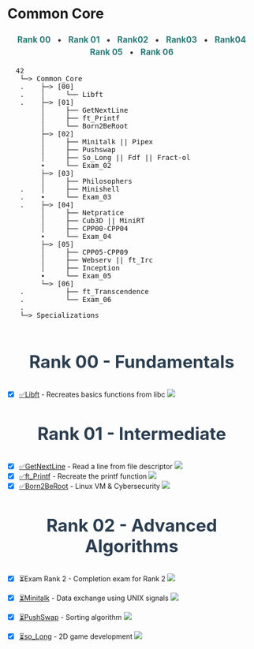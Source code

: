 # Common Core

<h3 align="center" style="font-weight: bold; font-size: 1.2em; line-height: 1.5em; color: #333;">
  <p>
    <a href="#rank00" style="color: #2b7a78; text-decoration: none; margin: 0 10px;"> Rank 00</a> • 
    <a href="#rank01" style="color: #2b7a78; text-decoration: none; margin: 0 10px;"> Rank 01</a> • 
    <a href="#rank02" style="color: #2b7a78; text-decoration: none; margin: 0 10px;"> Rank02</a> • 
    <a href="#rank03" style="color: #2b7a78; text-decoration: none; margin: 0 10px;"> Rank03</a> • 
    <a href="#rank04" style="color: #2b7a78; text-decoration: none; margin: 0 10px;"> Rank04</a>
    <a href="#rank05" style="color: #2b7a78; text-decoration: none; margin: 0 10px;"> Rank 05</a> • 
    <a href="#rank06" style="color: #2b7a78; text-decoration: none; margin: 0 10px;"> Rank 06</a> 
  </p>
</h3>

<pre>
  42
   └─> Common_Core
   .    ├─> [00]
   .    │     └── Libft
   .    ├─> [01]
        │     ├── GetNextLine
        │     ├── ft_Printf
        │     └── Born2BeRoot
        ├─> [02]
        │     ├── Minitalk || Pipex
        │     ├── Pushswap
        │     ├── So_Long || Fdf || Fract-ol
        ∙     └── Exam_02
        ├─> [03]
        │     ├── Philosophers
   .    │     ├── Minishell
   .    ∙     └── Exam_03
   .    ├─> [04]
        │     ├── Netpratice
        │     ├── Cub3D || MiniRT
        │     ├── CPP00-CPP04
        ∙     └── Exam_04
        ├─> [05]
        │     ├── CPP05-CPP09
        │     ├── Webserv || ft_Irc
        │     ├── Inception
        ∙     └── Exam_05
        └─> [06]
   .          ├── ft_Transcendence
   .          └── Exam_06
   .
   └─> Specializations
  
</pre>

<h3 align="center" style="font-size: 2.5em; font-weight: bold; color: #2C3E50;">
    Rank 00 - Fundamentals  <a id="rank00"></a>
</h3>

- [X] [✅Libft](https://github.com/rickymercury/Common_Core_42/tree/main/Common-core/42-Cursus/Libft) - Recreates basics functions from libc <img src="https://img.shields.io/badge/C-00599C?style=flat&logo=c&logoColor=white" /> 


<h3 align="center" style="font-size: 2.5em; font-weight: bold; color: #2C3E50;">
    Rank 01 - Intermediate  <a id="rank01"></a>
</h3>

- [X] [✅GetNextLine](https://github.com/rickymercury/Common_Core_42/tree/main/Common-core/42-Cursus/Get%20Next%20Line) - Read a line from file descriptor <img src="https://img.shields.io/badge/C-00599C?style=flat&logo=c&logoColor=white" /> 
- [X] [✅ft_Printf](https://github.com/rickymercury/Common_Core_42/tree/main/Common-core/42-Cursus/ft_printf) - Recreate the printf function <img src="https://img.shields.io/badge/C-00599C?style=flat&logo=c&logoColor=white" /> 
- [X] [✅Born2BeRoot]() - Linux VM & Cybersecurity <img src="https://img.shields.io/badge/Shell%20Script-121011?style=flat&logo=gnu-bash&logoColor=white" /> 

<h3 align="center" style="font-size: 2.5em; font-weight: bold; color: #2C3E50;">
    Rank 02 - Advanced Algorithms  <a id="rank02"></a>
</h3>

- [X] ⏳Exam Rank 2 - Completion exam for Rank 2 <img src="https://img.shields.io/badge/C-00599C?style=flat&logo=c&logoColor=white" />
- [X] [⏳Minitalk]() - Data exchange using UNIX signals <img src="https://img.shields.io/badge/C-00599C?style=flat&logo=c&logoColor=white" /> 
- [X] [⏳PushSwap]() - Sorting algorithm <img src="https://img.shields.io/badge/C-00599C?style=flat&logo=c&logoColor=white" />
- [X] [⏳so_Long]() - 2D game development <img src="https://img.shields.io/badge/C-00599C?style=flat&logo=c&logoColor=white" /> 

